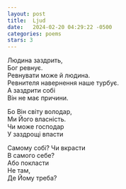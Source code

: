 ```yaml
---
layout: post
title:  Ljud
date:   2024-02-20 04:29:22 -0500
categories: poems
stars: 3
---
```

Людина заздрить,\
Бог ревнує.\
Ревнувати може й людина.\
Ревнителя навернення наше турбує.\
А заздрити собі\
Він не має причини.

Бо Він світу володар,\
Ми Його власність.\
Чи може господар\
У заздрощі впасти

Самому собі? Чи вкрасти\
В самого себе?\
Або покласти\
Не там,\
Де Йому треба?
